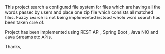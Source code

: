 This project search a configured file system for files which are having all the words 
passed by users and place one zip file which consists all matched files.
Fuzzy search is not being implemented instead whole word search has been taken care of.

Project has been implemented using REST API , Spring Boot , Java NIO and Java Streams etc APIs.

Thanks,